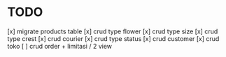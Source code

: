 # TODO

[x] migrate products table
[x] crud type flower
[x] crud type size
[x] crud type crest
[x] crud courier
[x] crud type status
[x] crud customer
[x] crud toko
[ ] crud order + limitasi / 2 view
